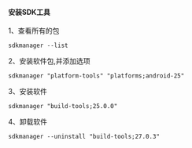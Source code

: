 #### 安装SDK工具

1、查看所有的包
```
sdkmanager --list
```

2、安装软件包,并添加选项
```
sdkmanager "platform-tools" "platforms;android-25"
```

3、安装软件
```
sdkmanager "build-tools;25.0.0"
```

4、卸载软件
```
sdkmanager --uninstall "build-tools;27.0.3"
```